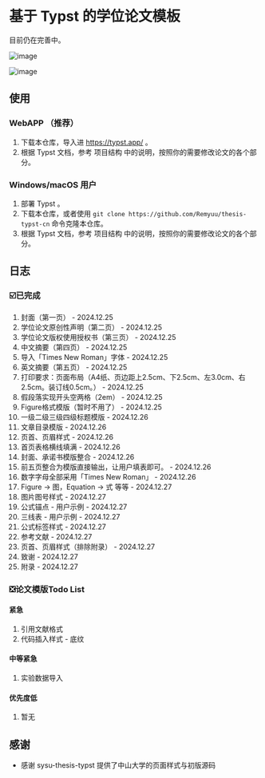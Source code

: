 # 基于 Typst 的学位论文模板

目前仍在完善中。

![image](https://github.com/user-attachments/assets/7d04f231-0d6e-44e9-8e29-efd69c9acfee)

![image](https://github.com/user-attachments/assets/714b3d3f-e0f5-416a-a7fd-d63ce84b0e0c)


## 使用

### WebAPP （推荐）

1. 下载本仓库，导入进 https://typst.app/ 。
2. 根据 Typst 文档，参考 项目结构 中的说明，按照你的需要修改论文的各个部分。

### Windows/macOS 用户

1. 部署 Typst 。
2. 下载本仓库，或者使用 `git clone https://github.com/Remyuu/thesis-typst-cn` 命令克隆本仓库。
3. 根据 Typst 文档，参考 项目结构 中的说明，按照你的需要修改论文的各个部分。

## 日志

### ☑️已完成

1. 封面（第一页） - 2024.12.25
2. 学位论文原创性声明（第二页） - 2024.12.25
3. 学位论文版权使用授权书（第三页） - 2024.12.25
4. 中文摘要（第四页） - 2024.12.25
5. 导入「Times New Roman」字体 - 2024.12.25
6. 英文摘要（第五页） - 2024.12.25
7. 打印要求：页面布局（A4纸、页边距上2.5cm、下2.5cm、左3.0cm、右2.5cm。装订线0.5cm。） - 2024.12.25
8. 假段落实现开头空两格（2em） - 2024.12.25
9. Figure格式模版（暂时不用了） - 2024.12.25
10. 一级二级三级四级标题模版 - 2024.12.26
11. 文章目录模版 - 2024.12.26
12. 页首、页眉样式 - 2024.12.26
13. 首页表格横线填满 - 2024.12.26
14. 封面、承诺书模版整合 - 2024.12.26
15. 前五页整合为模版直接输出，让用户填表即可。 - 2024.12.26
16. 数字字母全部采用「Times New Roman」 - 2024.12.26
17. Figure -> 图，Equation -> 式 等等 - 2024.12.27
18. 图片图号样式 - 2024.12.27
19. 公式锚点 - 用户示例 - 2024.12.27
20. 三线表 - 用户示例 - 2024.12.27
21. 公式标签样式 - 2024.12.27
22. 参考文献 - 2024.12.27
23. 页首、页眉样式（排除附录） - 2024.12.27
24. 致谢 - 2024.12.27
25. 附录 - 2024.12.27

### ❎论文模版Todo List

#### 紧急

1. 引用文献格式
2. 代码插入样式 - 底纹

#### 中等紧急

1. 实验数据导入

#### 优先度低

1. 暂无


## 感谢

- 感谢 sysu-thesis-typst 提供了中山大学的页面样式与初版源码
